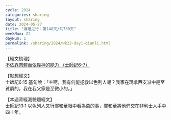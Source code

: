 ```yaml
---
cycle: 2024
categories: sharing
layout: sharing
date: 2024-05-27
title: "謙理之行：第148天/共730天"
weekNum: 22
dayNum: 1
permalink: /sharing/2024/wk22-day1-qianli.html
---
```


【經文梳理】  
<a href="https://youtu.be/1uBm3Axo8bI" target="_blank">不依靠肉體而依靠神的能力 （士師記6-7）</a>

【默想經文】  
士師記6:15 基甸說：「主啊，我有何能拯救以色列人呢？我家在瑪拿西支派中是至貧窮的，我在我父家是至微小的。」

【本週背經測驗題經文】  
士師記13:1 以色列人又行耶和華眼中看為惡的事，耶和華將他們交在非利士人手中四十年。
